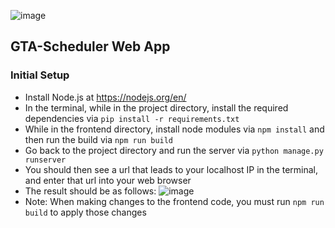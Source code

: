 ![image](https://user-images.githubusercontent.com/47064751/139287546-0e213a46-6867-427d-b6b1-a3e40c6000a2.png)

## GTA-Scheduler Web App

### Initial Setup
- Install Node.js at https://nodejs.org/en/
- In the terminal, while in the project directory, install the required dependencies via ```pip install -r requirements.txt```
- While in the frontend directory, install node modules via ```npm install``` and then run the build via ```npm run build```
- Go back to the project directory and run the server via ```python manage.py runserver```
- You should then see a url that leads to your localhost IP in the terminal, and enter that url into your web browser
- The result should be as follows:
![image](https://www.w3schools.com/react/screenshot_myfirstreact.png)
- Note: When making changes to the frontend code, you must run ```npm run build``` to apply those changes
